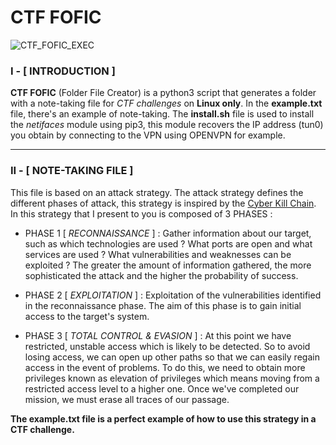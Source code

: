 # CTF FOFIC
![CTF_FOFIC_EXEC](https://i.ibb.co/dLFTNt0/CTF-FOFIC.gif)

### I - [ INTRODUCTION ]

**CTF FOFIC** (Folder File Creator) is a python3 script that generates a folder with a note-taking file for *CTF challenges* on **Linux only**.
In the **example.txt** file, there's an example of note-taking.
The **install.sh** file is used to install the *netifaces* module using pip3, this module recovers the IP address (tun0) you obtain by connecting to the VPN using OPENVPN for example.
___

### II - [ NOTE-TAKING FILE ]

This file is based on an attack strategy. The attack strategy defines the different phases of attack, this strategy is inspired 
by the [Cyber Kill Chain](https://en.wikipedia.org/wiki/Kill_chain).﻿ In this strategy that I present to you is composed of 3 PHASES : 

- PHASE 1 [ _RECONNAISSANCE_ ] : Gather information about our target, such as which technologies are used ? What ports are open and what services are used ? 
What vulnerabilities and weaknesses can be exploited ? The greater the amount of information gathered, the more sophisticated the attack and the higher the probability of success.

- PHASE 2 [ _EXPLOITATION_ ] : Exploitation of the vulnerabilities identified in the reconnaissance phase. The aim of this phase is to gain initial access to the target's system.

- PHASE 3 [ _TOTAL CONTROL & EVASION_ ] : At this point we have restricted, unstable access which is likely to be detected. 
So to avoid losing access, we can open up other paths so that we can easily regain access in the event of problems. 
To do this, we need to obtain more privileges known as elevation of privileges which means moving from a restricted access level to a higher one. 
Once we've completed our mission, we must erase all traces of our passage.

**The example.txt file is a perfect example of how to use this strategy in a CTF challenge.**

